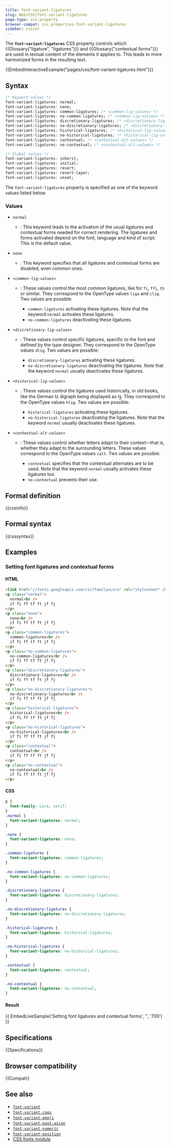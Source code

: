 ```yaml
---
title: font-variant-ligatures
slug: Web/CSS/font-variant-ligatures
page-type: css-property
browser-compat: css.properties.font-variant-ligatures
sidebar: cssref
---
```



The **`font-variant-ligatures`** CSS property controls which {{Glossary("ligature", "ligatures")}} and {{Glossary("contextual forms")}} are used in textual content of the elements it applies to. This leads to more harmonized forms in the resulting text.

{{EmbedInteractiveExample("pages/css/font-variant-ligatures.html")}}

## Syntax

```css
/* Keyword values */
font-variant-ligatures: normal;
font-variant-ligatures: none;
font-variant-ligatures: common-ligatures; /* <common-lig-values> */
font-variant-ligatures: no-common-ligatures; /* <common-lig-values> */
font-variant-ligatures: discretionary-ligatures; /* <discretionary-lig-values> */
font-variant-ligatures: no-discretionary-ligatures; /* <discretionary-lig-values> */
font-variant-ligatures: historical-ligatures; /* <historical-lig-values> */
font-variant-ligatures: no-historical-ligatures; /* <historical-lig-values> */
font-variant-ligatures: contextual; /* <contextual-alt-values> */
font-variant-ligatures: no-contextual; /* <contextual-alt-values> */

/* Global values */
font-variant-ligatures: inherit;
font-variant-ligatures: initial;
font-variant-ligatures: revert;
font-variant-ligatures: revert-layer;
font-variant-ligatures: unset;
```

The `font-variant-ligatures` property is specified as one of the keyword values listed below.

### Values

- `normal`
  - : This keyword leads to the activation of the usual ligatures and contextual forms needed for correct rendering. The ligatures and forms activated depend on the font, language and kind of script. This is the default value.
- `none`
  - : This keyword specifies that all ligatures and contextual forms are disabled, even common ones.
- _`<common-lig-values>`_

  - : These values control the most common ligatures, like for `fi`, `ffi`, `th` or similar. They correspond to the OpenType values `liga` and `clig`. Two values are possible:

    - `common-ligatures` activating these ligatures. Note that the keyword `normal` activates these ligatures.
    - `no-common-ligatures` deactivating these ligatures.

- _`<discretionary-lig-values>`_

  - : These values control specific ligatures, specific to the font and defined by the type designer. They correspond to the OpenType values `dlig`. Two values are possible:

    - `discretionary-ligatures` activating these ligatures.
    - `no-discretionary-ligatures` deactivating the ligatures. Note that the keyword `normal` usually deactivates these ligatures.

- _`<historical-lig-values>`_

  - : These values control the ligatures used historically, in old books, like the German tz digraph being displayed as ꜩ. They correspond to the OpenType values `hlig`. Two values are possible:

    - `historical-ligatures` activating these ligatures.
    - `no-historical-ligatures` deactivating the ligatures. Note that the keyword `normal` usually deactivates these ligatures.

- _`<contextual-alt-values>`_

  - : These values control whether letters adapt to their context—that is, whether they adapt to the surrounding letters. These values correspond to the OpenType values `calt`. Two values are possible:

    - `contextual` specifies that the contextual alternates are to be used. Note that the keyword `normal` usually activates these ligatures too.
    - `no-contextual` prevents their use.

## Formal definition

{{cssinfo}}

## Formal syntax

{{csssyntax}}

## Examples

### Setting font ligatures and contextual forms

#### HTML

```html
<link href="//fonts.googleapis.com/css?family=Lora" rel="stylesheet" />
<p class="normal">
  normal<br />
  if fi ff tf ft jf fj
</p>
<p class="none">
  none<br />
  if fi ff tf ft jf fj
</p>
<p class="common-ligatures">
  common-ligatures<br />
  if fi ff tf ft jf fj
</p>
<p class="no-common-ligatures">
  no-common-ligatures<br />
  if fi ff tf ft jf fj
</p>
<p class="discretionary-ligatures">
  discretionary-ligatures<br />
  if fi ff tf ft jf fj
</p>
<p class="no-discretionary-ligatures">
  no-discretionary-ligatures<br />
  if fi ff tf ft jf fj
</p>
<p class="historical-ligatures">
  historical-ligatures<br />
  if fi ff tf ft jf fj
</p>
<p class="no-historical-ligatures">
  no-historical-ligatures<br />
  if fi ff tf ft jf fj
</p>
<p class="contextual">
  contextual<br />
  if fi ff tf ft jf fj
</p>
<p class="no-contextual">
  no-contextual<br />
  if fi ff tf ft jf fj
</p>
```

#### CSS

```css
p {
  font-family: Lora, serif;
}
.normal {
  font-variant-ligatures: normal;
}

.none {
  font-variant-ligatures: none;
}

.common-ligatures {
  font-variant-ligatures: common-ligatures;
}

.no-common-ligatures {
  font-variant-ligatures: no-common-ligatures;
}

.discretionary-ligatures {
  font-variant-ligatures: discretionary-ligatures;
}

.no-discretionary-ligatures {
  font-variant-ligatures: no-discretionary-ligatures;
}

.historical-ligatures {
  font-variant-ligatures: historical-ligatures;
}

.no-historical-ligatures {
  font-variant-ligatures: no-historical-ligatures;
}

.contextual {
  font-variant-ligatures: contextual;
}

.no-contextual {
  font-variant-ligatures: no-contextual;
}
```

#### Result

{{ EmbedLiveSample('Setting font ligatures and contextual forms', '', '700') }}

## Specifications

{{Specifications}}

## Browser compatibility

{{Compat}}

## See also

- [`font-variant`](/en-US/docs/Web/CSS/font-variant)
- [`font-variant-caps`](/en-US/docs/Web/CSS/font-variant-caps)
- [`font-variant-emoji`](/en-US/docs/Web/CSS/font-variant-emoji)
- [`font-variant-east-asian`](/en-US/docs/Web/CSS/font-variant-east-asian)
- [`font-variant-numeric`](/en-US/docs/Web/CSS/font-variant-numeric)
- [`font-variant-position`](/en-US/docs/Web/CSS/font-variant-position)
- [CSS fonts module](/en-US/docs/Web/CSS/CSS_fonts)
